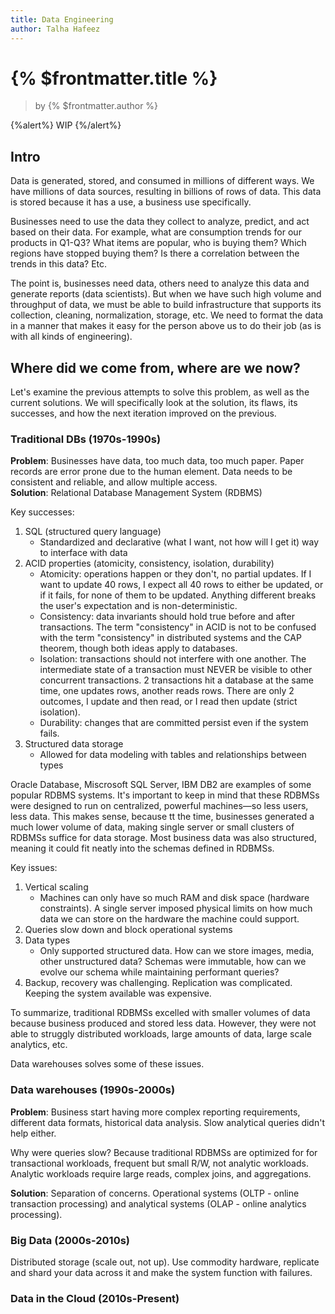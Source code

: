 ```yaml
---
title: Data Engineering
author: Talha Hafeez
---
```


# {% $frontmatter.title %}

> by {% $frontmatter.author %}

{%alert%} WIP {%/alert%}

## Intro

Data is generated, stored, and consumed in millions of different ways. We have millions of data sources, resulting in billions of rows of data. This data is stored because it has a use, a business use specifically.

Businesses need to use the data they collect to analyze, predict, and act based on their data. For example, what are consumption trends for our products in Q1-Q3? What items are popular, who is buying them? Which regions have stopped buying them? Is there a correlation between the trends in this data? Etc.

The point is, businesses need data, others need to analyze this data and generate reports (data scientists). But when we have such high volume and throughput of data, we must be able to build infrastructure that supports its collection, cleaning, normalization, storage, etc. We need to format the data in a manner that makes it easy for the person above us to do their job (as is with all kinds of engineering).

## Where did we come from, where are we now?

Let's examine the previous attempts to solve this problem, as well as the current solutions. We will specifically look at the solution, its flaws, its successes, and how the next iteration improved on the previous.

### Traditional DBs (1970s-1990s)

**Problem**: Businesses have data, too much data, too much paper. Paper records are error prone due to the human element. Data needs to be consistent and reliable, and allow multiple access.  
**Solution**: Relational Database Management System (RDBMS)

Key successes:

1. SQL (structured query language)
   - Standardized and declarative (what I want, not how will I get it) way to interface with data
2. ACID properties (atomicity, consistency, isolation, durability)
   - Atomicity: operations happen or they don't, no partial updates. If I want to update 40 rows, I expect all 40 rows to either be updated, or if it fails, for none of them to be updated. Anything different breaks the user's expectation and is non-deterministic.
   - Consistency: data invariants should hold true before and after transactions. The term "consistency" in ACID is not to be confused with the term "consistency" in distributed systems and the CAP theorem, though both ideas apply to databases.
   - Isolation: transactions should not interfere with one another. The intermediate state of a transaction must NEVER be visible to other concurrent transactions. 2 transactions hit a database at the same time, one updates rows, another reads rows. There are only 2 outcomes, I update and then read, or I read then update (strict isolation).
   - Durability: changes that are committed persist even if the system fails.
3. Structured data storage
   - Allowed for data modeling with tables and relationships between types

Oracle Database, Miscrosoft SQL Server, IBM DB2 are examples of some popular RDBMS systems. It's important to keep in mind that these RDBMSs were designed to run on centralized, powerful machines—so less users, less data. This makes sense, because tt the time, businesses generated a much lower volume of data, making single server or small clusters of RDBMSs suffice for data storage. Most business data was also structured, meaning it could fit neatly into the schemas defined in RDBMSs.

Key issues:

1. Vertical scaling
   - Machines can only have so much RAM and disk space (hardware constraints). A single server imposed physical limits on how much data we can store on the hardware the machine could support.
2. Queries slow down and block operational systems
3. Data types
   - Only supported structured data. How can we store images, media, other unstructured data? Schemas were immutable, how can we evolve our schema while maintaining performant queries?
4. Backup, recovery was challenging. Replication was complicated. Keeping the system available was expensive.

To summarize, traditional RDBMSs excelled with smaller volumes of data because business produced and stored less data. However, they were not able to struggly distributed workloads, large amounts of data, large scale analytics, etc.

Data warehouses solves some of these issues.

### Data warehouses (1990s-2000s)

**Problem**: Business start having more complex reporting requirements, different data formats, historical data analysis. Slow analytical queries didn't help either.

Why were queries slow? Because traditional RDBMSs are optimized for for transactional workloads, frequent but small R/W, not analytic workloads. Analytic workloads require large reads, complex joins, and aggregations.

**Solution**: Separation of concerns. Operational systems (OLTP - online transaction processing) and analytical systems (OLAP - online analytics processing).

### Big Data (2000s-2010s)

Distributed storage (scale out, not up). Use commodity hardware, replicate and shard your data across it and make the system function with failures.

### Data in the Cloud (2010s-Present)
